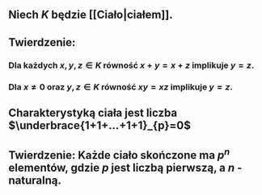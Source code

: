 ## Niech $K$ będzie [[Ciało|ciałem]].
## **Twierdzenie**:
### Dla każdych $x,y,z \in K$ równość $x+y=x+z$ implikuje $y=z$.
### Dla $x \neq 0$ oraz $y,z \in K$ równość $xy=xz$ implikuje $y=z$.
## **Charakterystyką ciała** jest liczba $\underbrace{1+1+...+1+1}_{p}=0$
## **Twierdzenie**: Każde ciało skończone ma $p^n$ elementów, gdzie $p$ jest liczbą pierwszą, a $n$ - naturalną.

